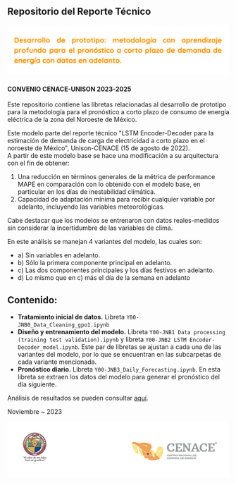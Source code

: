 

## Repositorio del Reporte Técnico 
<summary>

<div align="center">  
<!--![titulo: DESARROLLO DE PROTOTIPO: METODOLOGÍA CON APRENDIZAJE PROFUNDO PARA EL PRONÓSTICO A CORTO PLAZO DE DEMANDA DE ENERGÍA CON DATOS EN ADELANTO]-->
  <img src="https://github.com/yanhmada/Biociencias_2023/blob/dbb966a406a5c67c797517a251a514ca9fc65ef7/Mycorrhiza/title.png"
</div>
</summary>

#### CONVENIO CENACE-UNISON 2023-2025

Este repositorio contiene las libretas relacionadas al desarrollo de prototipo para la metodología para el pronóstico a corto plazo de consumo de energía eléctrica de la zona del Noroeste de México.

Este modelo parte del reporte técnico "LSTM Encoder-Decoder para la estimación de demanda de carga de electricidad a corto plazo en el noroeste de México", Unison-CENACE (15 de agosto de 2022).  
A partir de este modelo base se hace una modificación a su arquitectura con el fin de obtener:
1. Una reducción en términos generales de la métrica de performance MAPE en comparación con lo obtenido con el modelo base, en particular en los días de inestabilidad climática.
2. Capacidad de adaptación mínima para recibir cualquier variable por adelanto, incluyendo las variables meteorológicas.  

Cabe destacar que los modelos se entrenaron con datos reales-medidos sin considerar la incertidumbre de las variables de clima. 

En este análisis se manejan 4 variantes del modelo, las cuales son:
* a) Sin variables en adelanto.
* b) Sólo la primera componente principal en adelanto.
* c) Las dos componentes principales y los días festivos en adelanto.
* d) Lo mismo que en c) más el día de la semana en adelanto

## Contenido:
- **Tratamiento inicial de datos.** Libreta `Y00-JNB0_Data_Cleaning_gpo1.ipynb`
- **Diseño y entrenamiento del modelo.** Libreta `Y00-JNB1 Data processing (training test validation).ipynb` y libreta `Y00-JNB2 LSTM Encoder-Decoder_model.ipynb`. Este par de libretas se ajustan a cada una de las variantes del modelo, por lo que se encuentran en las subcarpetas de cada variante mencionada.
- **Pronóstico diario.** Libreta `Y00-JNB3_Daily_Forecasting.ipynb`. En esta libreta se extraen los datos del modelo para generar el pronóstico del día siguiente.

Análisis de resultados se pueden consultar [aquí](https://2023fmodel.streamlit.app/).

Noviembre ~ 2023

<div align="center">
  <img src="https://github.com/yanhmada/Biociencias_2023/blob/6fea1932a416d32d2df1a5db0691ac795686db06/Mycorrhiza/bottom_cenace.png">
</div>
